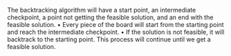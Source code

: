 The backtracking algorithm will have a start point, an intermediate checkpoint, a point not getting the feasible solution, and an end with the feasible solution.
•	Every piece of the board will start from the starting point and reach the intermediate checkpoint.
•	If the solution is not feasible, it will backtrack to the starting point. This process will continue until we get a feasible solution.
